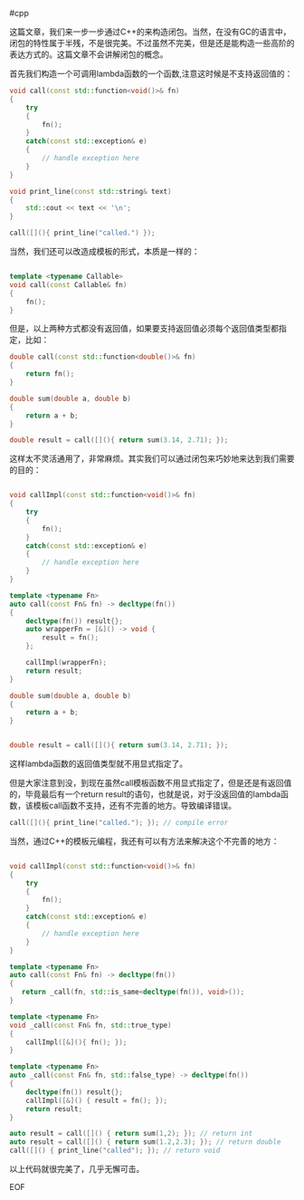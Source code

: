 #cpp

这篇文章，我们来一步一步通过C++的来构造闭包。当然，在没有GC的语言中，闭包的特性属于半残，不是很完美。不过虽然不完美，但是还是能构造一些高阶的表达方式的。这篇文章不会讲解闭包的概念。

首先我们构造一个可调用lambda函数的一个函数,注意这时候是不支持返回值的：

```cpp
void call(const std::function<void()>& fn)
{
    try
    {
        fn();
    }
    catch(const std::exception& e)
    {
        // handle exception here
    }
}

void print_line(const std::string& text)
{
    std::cout << text << '\n';
}

call([](){ print_line("called.") });

```

当然，我们还可以改造成模板的形式，本质是一样的：

```cpp

template <typename Callable>
void call(const Callable& fn)
{
    fn();
}

```

但是，以上两种方式都没有返回值，如果要支持返回值必须每个返回值类型都指定，比如：

```cpp
double call(const std::function<double()>& fn)
{
    return fn();
}

double sum(double a, double b)
{
    return a + b;
}

double result = call([](){ return sum(3.14, 2.71); });

```

这样太不灵活通用了，非常麻烦。其实我们可以通过闭包来巧妙地来达到我们需要的目的：

```cpp

void callImpl(const std::function<void()>& fn)
{
    try
    {
        fn();
    }
    catch(const std::exception& e)
    {
        // handle exception here
    }
}

template <typename Fn>
auto call(const Fn& fn) -> decltype(fn())
{
    decltype(fn()) result{};
    auto wrapperFn = [&]() -> void {
        result = fn();
    };

    callImpl(wrapperFn);
    return result;
}

double sum(double a, double b)
{
    return a + b;
}


double result = call([](){ return sum(3.14, 2.71); });

```

这样lambda函数的返回值类型就不用显式指定了。

但是大家注意到没，到现在虽然call模板函数不用显式指定了，但是还是有返回值的，毕竟最后有一个return result的语句，也就是说，对于没返回值的lambda函数，该模板call函数不支持，还有不完善的地方。导致编译错误。

```cpp
call([](){ print_line("called."); }); // compile error
```

当然，通过C++的模板元编程，我还有可以有方法来解决这个不完善的地方：

```cpp

void callImpl(const std::function<void()>& fn)
{
    try
    {
        fn();
    }
    catch(const std::exception& e)
    {
        // handle exception here
    }
}

template <typename Fn>
auto call(const Fn& fn) -> decltype(fn())
{
   return _call(fn, std::is_same<decltype(fn()), void>());
}

template <typename Fn>
void _call(const Fn& fn, std::true_type)
{
    callImpl([&](){ fn(); });
}

template <typename Fn>
auto _call(const Fn& fn, std::false_type) -> decltype(fn())
{
    decltype(fn()) result{};
    callImpl([&]() { result = fn(); });
    return result;
}

auto result = call([]() { return sum(1,2); }); // return int
auto result = call([]() { return sum(1.2,2.3); }); // return double
call([]() { print_line("called"); }); // return void

```

以上代码就很完美了，几乎无懈可击。

EOF
